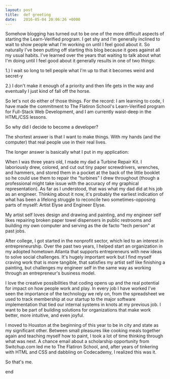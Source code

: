 ```yaml
---
layout: post
title:  def greeting
date:   2016-05-04 20:06:26 +0000
---
```



Somehow blogging has turned out to be one of the more difficult aspects of starting the Learn-Verified program. I get shy and I'm generally inclined to wait to show people what I'm working on until I feel good about it. So naturally I've been putting off starting this blog because it goes against all my usual habits. I've learned over the years that waiting to talk about what I'm doing until I feel good about it generally results in one of two things:

1.) I wait so long to tell people what I'm up to that it becomes weird and secret-y

2.) I don't make it enough of a priority and then life gets in the way and eventually I just kind of fall off the horse.

So let's not do either of those things. For the record: I am learning to code, I have made the commitment to The Flatiron School's Learn-Verified program for Full-Stack Web Development, and I am currently waist-deep in the HTML/CSS lessons.

So why did I decide to become a developer?

The shortest answer is that I want to make things. With my hands (and the computer) that real people use in their real lives.

The longer answer is basically what I put in my application:

When I was three years old, I made my dad a Turbine Repair Kit. I laboriously drew, colored, and cut out tiny paper screwdrivers, wrenches, and hammers, and stored them in a pocket at the back of the little booklet so he could use them to repair the "turbines" I drew throughout (though a professional might take issue with the accuracy of my graphical representation). As far as I understood, that was what my dad did at his job as an engineer. Thinking about it now, it's probably the earliest indication of what has been a lifelong struggle to reconcile two sometimes-opposing parts of myself: Artist Elyse and Engineer Elyse.

My artist self loves design and drawing and painting, and my engineer self likes repairing broken paper towel dispensers in public restrooms and building my own computer and serving as the de facto "tech person" at past jobs.

After college, I got started in the nonprofit sector, which led to an interest in entrepreneurship. Over the past two years, I helped start an organization in my adopted hometown Atlanta that supports entrepreneurs with new ideas to solve social challenges. It's hugely important work but I find myself craving work that is more tangible, that satisfies my artist self like finishing a painting, but challenges my engineer self in the same way as working through an entrepreneur's business model.

I love the creative possibilities that coding opens up and the real potential for impact on how people work and play. In every job I have worked I’ve seen the importance of the technology we rely on, from the spreadsheet we used to track membership at our startup to the major software implementation that tied our internal systems in knots at my previous job. I want to be part of building solutions for organizations that make work better, more intuitive, and even joyful.

I moved to Houston at the beginning of this year to be in city and state as my significant other. Between small pleasures like cooking meals together again and teaching myself how to paint, I took a lot of time thinking through what was next. A chance email about a scholarship opportunity from Switchup.com led me to The Flatiron School, and, after years of tinkering with HTML and CSS and dabbling on Codecademy, I realized this was it.

So that's me.

end
